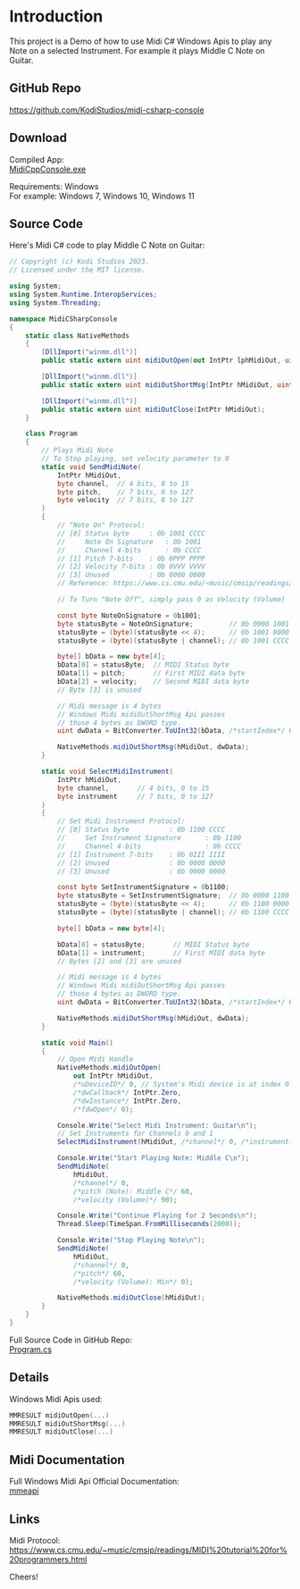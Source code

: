 # Introduction

This project is a Demo of how to use Midi C# Windows Apis to play any Note on a selected Instrument. For example it plays Middle C Note on Guitar.

## GitHub Repo

<https://github.com/KodiStudios/midi-csharp-console>

## Download

Compiled App:  
[MidiCppConsole.exe](https://github.com/KodiStudios/midi-sharp-console/releases/latest)

Requirements: Windows  
For example: Windows 7, Windows 10, Windows 11

## Source Code

Here's Midi C# code to play Middle C Note on Guitar:

```C#
// Copyright (c) Kodi Studios 2023.
// Licensed under the MIT license.

using System;
using System.Runtime.InteropServices;
using System.Threading;

namespace MidiCSharpConsole
{
    static class NativeMethods
    {
        [DllImport("winmm.dll")]
        public static extern uint midiOutOpen(out IntPtr lphMidiOut, uint uDeviceID, IntPtr dwCallback, IntPtr dwInstance, uint dwFlags);

        [DllImport("winmm.dll")]
        public static extern uint midiOutShortMsg(IntPtr hMidiOut, uint dwMsg);

        [DllImport("winmm.dll")]
        public static extern uint midiOutClose(IntPtr hMidiOut);
    }

    class Program
    {
        // Plays Midi Note
        // To Stop playing, set velocity parameter to 0
        static void SendMidiNote(
            IntPtr hMidiOut,
            byte channel,  // 4 bits, 0 to 15
            byte pitch,    // 7 bits, 0 to 127
            byte velocity  // 7 bits, 0 to 127
        )
        {
            // "Note On" Protocol:
            // [0] Status byte     : 0b 1001 CCCC
            //     Note On Signature   : 0b 1001
            //     Channel 4-bits      : 0b CCCC
            // [1] Pitch 7-bits    : 0b 0PPP PPPP
            // [2] Velocity 7-bits : 0b 0VVV VVVV
            // [3] Unused          : 0b 0000 0000
            // Reference: https://www.cs.cmu.edu/~music/cmsip/readings/MIDI%20tutorial%20for%20programmers.html

            // To Turn "Note Off", simply pass 0 as Velocity (Volume)

            const byte NoteOnSignature = 0b1001;
            byte statusByte = NoteOnSignature;         // 0b 0000 1001
            statusByte = (byte)(statusByte << 4);      // 0b 1001 0000
            statusByte = (byte)(statusByte | channel); // 0b 1001 CCCC

            byte[] bData = new byte[4];
            bData[0] = statusByte;  // MIDI Status byte
            bData[1] = pitch;       // First MIDI data byte
            bData[2] = velocity;    // Second MIDI data byte
            // Byte [3] is unused

            // Midi message is 4 bytes
            // Windows Midi midiOutShortMsg Api passes
            // those 4 bytes as DWORD type.
            uint dwData = BitConverter.ToUInt32(bData, /*startIndex*/ 0);

            NativeMethods.midiOutShortMsg(hMidiOut, dwData);
        }

        static void SelectMidiInstrument(
            IntPtr hMidiOut,
            byte channel,       // 4 bits, 0 to 15
            byte instrument     // 7 bits, 0 to 127
        )
        {
            // Set Midi Instrument Protocol:
            // [0] Status byte          : 0b 1100 CCCC
            //     Set Instrument Signature      : 0b 1100
            //     Channel 4-bits                : 0b CCCC
            // [1] Instrument 7-bits    : 0b 0III IIII
            // [2] Unused               : 0b 0000 0000
            // [3] Unused               : 0b 0000 0000

            const byte SetInstrumentSignature = 0b1100;
            byte statusByte = SetInstrumentSignature;  // 0b 0000 1100
            statusByte = (byte)(statusByte << 4);      // 0b 1100 0000
            statusByte = (byte)(statusByte | channel); // 0b 1100 CCCC

            byte[] bData = new byte[4];

            bData[0] = statusByte;       // MIDI Status byte
            bData[1] = instrument;       // First MIDI data byte
            // Bytes [2] and [3] are unused

            // Midi message is 4 bytes
            // Windows Midi midiOutShortMsg Api passes
            // those 4 bytes as DWORD type.
            uint dwData = BitConverter.ToUInt32(bData, /*startIndex*/ 0);

            NativeMethods.midiOutShortMsg(hMidiOut, dwData);
        }

        static void Main()
        {
            // Open Midi Handle
            NativeMethods.midiOutOpen(
                out IntPtr hMidiOut,
                /*uDeviceID*/ 0, // System's Midi device is at index 0
                /*dwCallback*/ IntPtr.Zero,
                /*dwInstance*/ IntPtr.Zero,
                /*fdwOpen*/ 0);

            Console.Write("Select Midi Instrument: Guitar\n");
            // Set Instruments for Channels 0 and 1
            SelectMidiInstrument(hMidiOut, /*channel*/ 0, /*instrument: Guitar*/ 24);

            Console.Write("Start Playing Note: Middle C\n");
            SendMidiNote(
                hMidiOut,
                /*channel*/ 0,
                /*pitch (Note): Middle C*/ 60,
                /*velocity (Volume)*/ 90);

            Console.Write("Continue Playing for 2 Seconds\n");
            Thread.Sleep(TimeSpan.FromMilliseconds(2000));

            Console.Write("Stop Playing Note\n");
            SendMidiNote(
                hMidiOut,
                /*channel*/ 0,
                /*pitch*/ 60,
                /*velocity (Volume): Min*/ 0);

            NativeMethods.midiOutClose(hMidiOut);
        }
    }
}
```

Full Source Code in GitHub Repo:  
[Program.cs](https://github.com/KodiStudios/midi-csharp-console/blob/main/MidiCSharpConsole/Program.cs)

## Details

Windows Midi Apis used:  

```C++
MMRESULT midiOutOpen(...)
MMRESULT midiOutShortMsg(...)
MMRESULT midiOutClose(...)
```

## Midi Documentation

Full Windows Midi Api Official Documentation:  
[mmeapi](https://docs.microsoft.com/en-us/windows/win32/api/mmeapi/)

## Links

Midi Protocol:  
<https://www.cs.cmu.edu/~music/cmsip/readings/MIDI%20tutorial%20for%20programmers.html>

Cheers!
